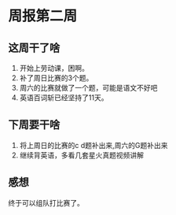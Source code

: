 # 周报第二周

## 这周干了啥
1. 开始上劳动课，困啊。
2. 补了周日比赛的3个题。
3. 周六的比赛就做了一个题，可能是语文不好吧
4. 英语百词斩已经坚持了11天。
## 下周要干啥
1. 将上周日的比赛的c d题补出来,周六的G题补出来
2. 继续背英语，多看几套星火真题视频讲解
## 感想

终于可以组队打比赛了。
